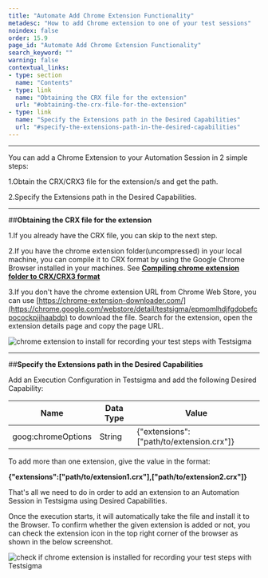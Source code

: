 ```yaml
---
title: "Automate Add Chrome Extension Functionality"
metadesc: "How to add Chrome extension to one of your test sessions"
noindex: false
order: 15.9
page_id: "Automate Add Chrome Extension Functionality"
search_keyword: ""
warning: false
contextual_links:
- type: section
  name: "Contents"
- type: link
  name: "Obtaining the CRX file for the extension"
  url: "#obtaining-the-crx-file-for-the-extension"
- type: link
  name: "Specify the Extensions path in the Desired Capabilities"
  url: "#specify-the-extensions-path-in-the-desired-capabilities"
---
```


---

You can add a Chrome Extension to your Automation Session in 2 simple steps:

1.Obtain the CRX/CRX3 file for the extension/s and get the path.

2.Specify the Extensions path in the Desired Capabilities.

---
##**Obtaining the CRX file for the extension**

1.If you already have the CRX file, you can skip to the next step.

2.If you have the chrome extension folder(uncompressed) in your local machine, you can compile it to CRX format by using the Google Chrome Browser installed in your machines. See **[Compiling chrome extension folder to CRX/CRX3 format](https://support.testsigma.com/support/solutions/articles/32000027752-compiling-chrome-extension-folder-to-crx-crx3-format)**

3.If you don't have the chrome extension URL from Chrome Web Store, you can use [https://chrome-extension-downloader.com/](https://chrome.google.com/webstore/detail/testsigma/epmomlhdjfgdobefcpocockpjihaabdp) to download the file. Search for the extension, open the extension details page and copy the page URL.

![chrome extension to install for recording your test steps with Testsigma](
https://docs.testsigma.com/images/add-chrome-extension/chrome-extension-to-install-testsigma.png)

---
##**Specify the Extensions path in the Desired Capabilities**

Add an Execution Configuration in Testsigma and add the following Desired Capability:

|Name|Data Type|Value|
|---|---|---|
|goog:chromeOptions|String|{"extensions":["path/to/extension.crx"]}|

To add more than one extension, give the value in the format:

**{"extensions":["path/to/extension1.crx"],["path/to/extension2.crx"]}**

That's all we need to do in order to add an extension to an Automation Session in Testsigma using Desired Capabilities.

Once the execution starts, it will automatically take the file and install it to the Browser. To confirm whether the given extension is added or not, you can check the extension icon in the top right corner of the browser as shown in the below screenshot.

![check if chrome extension is installed for recording your test steps with Testsigma](https://docs.testsigma.com/images/add-chrome-extension/check-chrome-extension-installed-testsigma.png)
